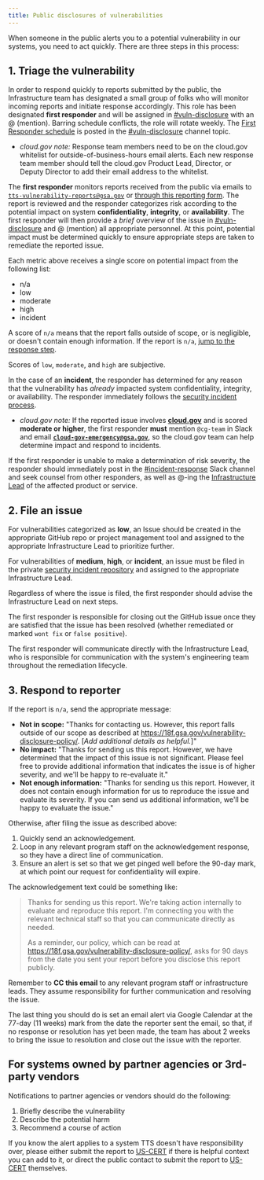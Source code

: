 ```yaml
---
title: Public disclosures of vulnerabilities
---
```


When someone in the public alerts you to a potential vulnerability in our systems, you need to act quickly. There are three steps in this process:

## 1. Triage the vulnerability

In order to respond quickly to reports submitted by the public, the Infrastructure team has designated a small group of folks who will monitor incoming reports and initiate response accordingly. This role has been designated **first responder** and will be assigned in [#vuln-disclosure](https://gsa-tts.slack.com/messages/vuln-disclosure/) with an @ (mention). Barring schedule conflicts, the role will rotate weekly. The [First Responder schedule](https://docs.google.com/document/d/1rjIUT2ElIWC8wsVGR3sYRqqybcapCnJY7ysGl0IhiH4/edit) is posted in the [#vuln-disclosure](https://gsa-tts.slack.com/messages/vuln-disclosure/) channel topic.

* *cloud.gov note:* Response team members need to be on the cloud.gov whitelist for outside-of-business-hours email alerts. Each new response team member should tell the cloud.gov Product Lead, Director, or Deputy Director to add their email address to the whitelist.

The **first responder** monitors reports received from the public via emails to [`tts-vulnerability-reports@gsa.gov`](mailto:tts-vulnerability-reports@gsa.gov) or [through this reporting form](https://docs.google.com/forms/d/e/1FAIpQLSdhr6REOq8QRZ3C2cRWVHWbjcGgdNL8_nVSGY1cBSl1-tfkWA/viewform). The report is reviewed and the responder categorizes risk according to the potential impact on system **confidentiality**, **integrity**, or **availability**. The first responder will then provide a _brief_ overview of the issue in [#vuln-disclosure](https://gsa-tts.slack.com/messages/vuln-disclosure/) and @ (mention) all appropriate personnel. At this point, potential impact must be determined quickly to ensure appropriate steps are taken to remediate the reported issue.

Each metric above receives a single score on potential impact from the following list:

* n/a
* low
* moderate
* high
* incident

A score of `n/a` means that the report falls outside of scope, or is negligible, or doesn't contain enough information. If the report is `n/a`, [jump to the response step](#respond-to-reporter).

Scores of `low`, `moderate`, and `high` are subjective. 

In the case of an **incident**, the responder has determined for any reason that the vulnerability has _already_ impacted system confidentiality, integrity, or availability. The responder immediately follows the [security incident process](../security-incidents/).

* *cloud.gov note:* If the reported issue involves **[cloud.gov](https://cloud.gov)** and is scored **moderate or higher**, the first responder **must** mention `@cg-team` in Slack and email **[`cloud-gov-emergency@gsa.gov`](mailto:cloud-gov-emergency@gsa.gov)**, so the cloud.gov team can help determine impact and respond to incidents.

If the first responder is unable to make a determination of risk severity, the responder should immediately post in the [#incident-response](https://gsa-tts.slack.com/messages/incident-response) Slack channel and seek counsel from other responders, as well as @-ing the [Infrastructure Lead](https://github.com/18F/Infrastructure/blob/master/ISSUE_TEMPLATE.md) of the affected product or service.

## 2. File an issue

For vulnerabilities categorized as **low**, an Issue should be created in the appropriate GitHub repo or project management tool and assigned to the appropriate Infrastructure Lead to prioritize further.

For vulnerabilities of **medium**, **high**, or **incident**, an issue must be filed in the private [security incident repository](https://github.com/18F/security-incidents/issues) and assigned to the appropriate Infrastructure Lead.

Regardless of where the issue is filed, the first responder should advise the Infrastructure Lead on next steps.

The first responder is responsible for closing out the GitHub issue once they are satisfied that the issue has been resolved (whether remediated or marked `wont fix` or `false positive`).

The first responder will communicate directly with the Infrastructure Lead, who is responsible for communication with the system's engineering team throughout the remediation lifecycle.

## 3. Respond to reporter

If the report is `n/a`, send the appropriate message:

* **Not in scope:** "Thanks for contacting us. However, this report falls outside of our scope as described at https://18f.gsa.gov/vulnerability-disclosure-policy/. [_Add additional details as helpful._]"
* **No impact:** "Thanks for sending us this report. However, we have determined that the impact of this issue is not significant. Please feel free to provide additional information that indicates the issue is of higher severity, and we'll be happy to re-evaluate it."
* **Not enough information:** "Thanks for sending us this report. However, it does not contain enough information for us to reproduce the issue and evaluate its severity. If you can send us additional information, we'll be happy to evaluate the issue."

Otherwise, after filing the issue as described above:

1. Quickly send an acknowledgement.
2. Loop in any relevant program staff on the acknowledgement response, so they have a direct line of communication.
3. Ensure an alert is set so that we get pinged well before the 90-day mark, at which point our request for confidentiality will expire.

The acknowledgement text could be something like:

> Thanks for sending us this report. We're taking action internally to evaluate and reproduce this report. I'm connecting you with the relevant technical staff so that you can communicate directly as needed.
> 
> As a reminder, our policy, which can be read at https://18f.gsa.gov/vulnerability-disclosure-policy/, asks for 90 days from the date you sent your report before you disclose this report publicly.

Remember to **CC this email** to any relevant program staff or infrastructure leads. They assume responsibility for further communication and resolving the issue.

The last thing you should do is set an email alert via Google Calendar at the 77-day (11 weeks) mark from the date the reporter sent the email, so that, if no response or resolution has yet been made, the team has about 2 weeks to bring the issue to resolution and close out the issue with the reporter.

## For systems owned by partner agencies or 3rd-party vendors

Notifications to partner agencies or vendors should do the following:

1. Briefly describe the vulnerability
1. Describe the potential harm
1. Recommend a course of action

If you know the alert applies to a system TTS doesn't have responsibility over, please either submit the report to [US-CERT](https://vulcoord.cert.org/VulReport/) if there is helpful context you can add to it, or direct the public contact to submit the report to [US-CERT](https://vulcoord.cert.org/VulReport/) themselves. 
